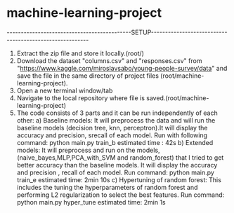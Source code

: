 # machine-learning-project
--------------------------------------------SETUP--------------------------------------------------------
1) Extract the zip file and store it locally.(root/)
2) Download the dataset "columns.csv" and "responses.csv" from "https://www.kaggle.com/miroslavsabo/young-people-survey/data" and save the file in the same directory of project files (root/machine-learning-project).
3) Open a new terminal window/tab
4) Navigate to the local repository where file is saved.(root/machine-learning-project) 
4) The code consists of 3 parts and it can be run independently of each other:
	a) Baseline models: It will preprocess the data and will run the baseline models (decision tree, knn, perceptron).It will display the accuracy and precision, srecall of each model.
	Run with following command: python main.py train_b
	estimated time : 42s
	b) Extended models: It will preprocess and run on the models, (naive_bayes,MLP,PCA_with_SVM and random_forest) that I tried to get better accuracy than the baseline models. It will display the accuracy and precision , recall of each model.
	Run command: python main.py train_e
	estimated time: 2min 10s
	c) Hypertuning of random forest: This includes the tuning the hyperparameters of random forest and performing L2 regularization to select the best features. 
	Run command: python main.py hyper_tune
	estimated time: 2min 1s
	
